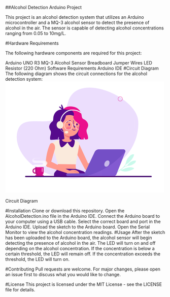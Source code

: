 ##Alcohol Detection Arduino Project

This project is an alcohol detection system that utilizes an Arduino microcontroller and a MQ-3 alcohol sensor to detect the presence of alcohol in the air. The sensor is capable of detecting alcohol concentrations ranging from 0.05 to 10mg/L.

#Hardware Requirements

The following hardware components are required for this project:

Arduino UNO R3
MQ-3 Alcohol Sensor
Breadboard
Jumper Wires
LED
Resistor (220 Ohm)
Software Requirements
Arduino IDE
#Circuit Diagram
The following diagram shows the circuit connections for the alcohol detection system:
![](https://github.com/Monika3002/Monika3002/blob/main/gif2.gif)

Circuit Diagram

#Installation
Clone or download this repository.
Open the AlcoholDetection.ino file in the Arduino IDE.
Connect the Arduino board to your computer using a USB cable.
Select the correct board and port in the Arduino IDE.
Upload the sketch to the Arduino board.
Open the Serial Monitor to view the alcohol concentration readings.
#Usage
After the sketch has been uploaded to the Arduino board, the alcohol sensor will begin detecting the presence of alcohol in the air. The LED will turn on and off depending on the alcohol concentration. If the concentration is below a certain threshold, the LED will remain off. If the concentration exceeds the threshold, the LED will turn on.

#Contributing
Pull requests are welcome. For major changes, please open an issue first to discuss what you would like to change.

#License
This project is licensed under the MIT License - see the LICENSE file for details.
